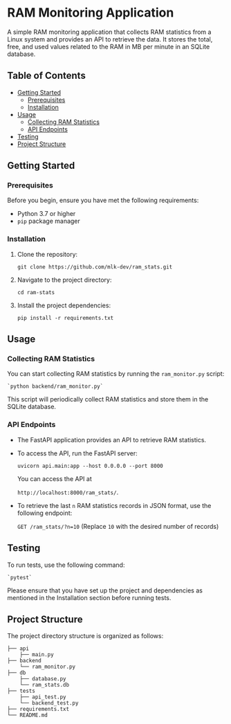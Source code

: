 # RAM Monitoring Application

A simple RAM monitoring application that collects RAM statistics from a Linux system and provides an API to retrieve the data. It stores the total, free, and used values related to the RAM in MB per minute in an SQLite database.

## Table of Contents

- [Getting Started](#getting-started)
  - [Prerequisites](#prerequisites)
  - [Installation](#installation)
- [Usage](#usage)
  - [Collecting RAM Statistics](#collecting-ram-statistics)
  - [API Endpoints](#api-endpoints)
- [Testing](#testing)
- [Project Structure](#project-structure)

## Getting Started

### Prerequisites

Before you begin, ensure you have met the following requirements:

- Python 3.7 or higher
- `pip` package manager

### Installation

1. Clone the repository:

    `git clone https://github.com/mlk-dev/ram_stats.git`

2. Navigate to the project directory:

    `cd ram-stats`

3. Install the project dependencies:

    `pip install -r requirements.txt`


## Usage

### Collecting RAM Statistics

You can start collecting RAM statistics by running the `ram_monitor.py` script:

    `python backend/ram_monitor.py`


This script will periodically collect RAM statistics and store them in the SQLite database.

### API Endpoints

- The FastAPI application provides an API to retrieve RAM statistics.
- To access the API, run the FastAPI server:

    `uvicorn api.main:app --host 0.0.0.0 --port 8000`

    You can access the API at

    `http://localhost:8000/ram_stats/`.

- To retrieve the last `n` RAM statistics records in JSON format, use the following endpoint:

    `GET /ram_stats/?n=10` (Replace `10` with the desired number of records)

## Testing

To run tests, use the following command:

    `pytest`

Please ensure that you have set up the project and dependencies as mentioned in the Installation section before running tests.

## Project Structure

The project directory structure is organized as follows:


    ├── api
        ├── main.py
    ├── backend
        └── ram_monitor.py
    ├── db
        ├── database.py
        └── ram_stats.db
    ├── tests
        ├── api_test.py
        └── backend_test.py
    ├── requirements.txt
    └── README.md
